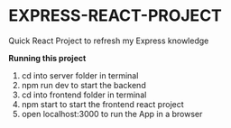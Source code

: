 # EXPRESS-REACT-PROJECT
Quick React Project to refresh my Express knowledge

**Running this project**
1. cd into server folder in terminal
2. npm run dev to start the backend
3. cd into frontend folder in terminal
4. npm start to start the frontend react project
5. open localhost:3000 to run the App in a browser
